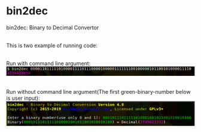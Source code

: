 # bin2dec
bin2dec: Binary to Decimal Convertor<br/><br/>

This is two example of running code:<br/><br/>

Run with command line argument:<br/>
<img alt="An Example of Running bin2dec with Command Line" src="https://github.com/ArdeshirV/bin2dec/blob/master/Run%20with%20Command%20Line%20Argument.png"><br/><br/>

Run without command line argument(The first green-binary-number below is user input):<br/>
<img alt="An Example of Running bin2dec without Command Line Argument" src="https://github.com/ArdeshirV/bin2dec/blob/master/Run%20without%20Command%20Line%20Argument.png"><br/><br/>
